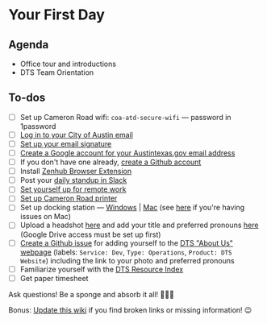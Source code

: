 # Your First Day

## Agenda

* Office tour and introductions
* DTS Team Orientation

## To-dos 

* [ ] Set up Cameron Road wifi: `coa-atd-secure-wifi` — password in 1password
* [ ] [Log in to your City of Austin email](https://outlook.office365.com)
* [ ] [Set up your email signature](https://docs.google.com/document/d/1OAoBll9rIl6XZq2uOShm5HCbHJboOt0SLP_wK6tjkEE/edit)
* [ ] [Create a Google account for your Austintexas.gov email address](https://atd-dts.gitbook.io/atd-staff-resources/general/using-google-as-a-city-employee)
* [ ] If you don't have one already, [create a Github account](https://github.com/join) 
* [ ] Install [Zenhub Browser Extension](https://www.zenhub.com/)
* [ ] Post your [daily standup in Slack](https://atd-dts.gitbook.io/wiki/slack#daily-stand-up)
* [ ] [Set yourself up for remote work](https://atd-dts.gitbook.io/atd-staff-resources/working-remotely/getting-started)
* [ ] [Set up Cameron Road printer](https://app.gitbook.com/@atd-dts/s/dts-service-desk-knowledge-base/onboarding/printer-information) 
* [ ] Set up docking station — [Windows](https://www.dell.com/support/home/us/en/04/product-support/product/dell-universal-dock-d6000/drivers) \| [Mac](https://www.displaylink.com/downloads/macos) \(see [here](https://support.displaylink.com/knowledgebase/articles/1188004-macos-10-13-or-10-14-video-functionality-not-enab) if you're having issues on Mac\)
* [ ] Upload a headshot [here](https://drive.google.com/drive/folders/1y_yhkZQE5uSRhLZAHJn2kFuXPBixVJ2G) and add your title and preferred pronouns [here](https://docs.google.com/document/d/1gRjTic8FD3s-t0sVZhErAidMIAktU-0Vn2GYPpPcUeg/edit) \(Google Drive access must be set up first\)
* [ ]  [Create a Github issue](https://github.com/cityofaustin/atd-data-tech/issues/new) for adding yourself to the [DTS "About Us" webpage](https://austinmobility.io/about) \(labels: `Service: Dev`, `Type: Operations`, `Product: DTS Website`\) including the link to your photo and preferred pronouns
* [ ] Familiarize yourself with the [DTS Resource Index](../resource-index.md)
* [ ] Get paper timesheet 

Ask questions! Be a sponge and absorb it all! 🧽💦🌈

Bonus: [Update this wiki](https://app.gitbook.com/@atd-dts/s/wiki/) if you find broken links or missing information! 😉





